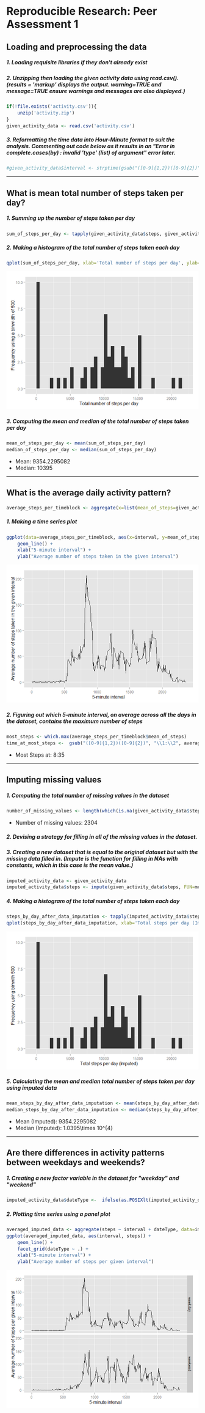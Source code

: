 # Reproducible Research: Peer Assessment 1


## Loading and preprocessing the data
##### 1. Loading requisite libraries if they don't already exist


##### 2. Unzipping then loading the given activity data using read.csv().  (results = 'markup' displays the output.  warning=TRUE and message=TRUE ensure warnings and messages are also displayed.)

```r
if(!file.exists('activity.csv')){
    unzip('activity.zip')
}
given_activity_data <- read.csv('activity.csv')
```

##### 3. Reformatting the time data into Hour-Minute format to suit the analysis.  Commenting out code below as it results in an "Error in complete.cases(by) : invalid 'type' (list) of argument" error later.

```r
#given_activity_data$interval <- strptime(gsub("([0-9]{1,2})([0-9]{2})", "\\1:\\2", given_activity_data$interval), format='%H:%M')
```

-----


## What is mean total number of steps taken per day?
##### 1. Summing up the number of steps taken per day

```r
sum_of_steps_per_day <- tapply(given_activity_data$steps, given_activity_data$date, sum, na.rm=TRUE)
```

##### 2. Making a histogram of the total number of steps taken each day

```r
qplot(sum_of_steps_per_day, xlab='Total number of steps per day', ylab='Frequency using a binwidth of 500', binwidth=500)
```

![](PA1_template_files/figure-html/unnamed-chunk-5-1.png) 

##### 3. Computing the mean and median of the total number of steps taken per day

```r
mean_of_steps_per_day <- mean(sum_of_steps_per_day)
median_of_steps_per_day <- median(sum_of_steps_per_day)
```
* Mean: 9354.2295082
* Median:  10395

-----


## What is the average daily activity pattern?

```r
average_steps_per_timeblock <- aggregate(x=list(mean_of_steps=given_activity_data$steps), by=list(interval=given_activity_data$interval), FUN=mean, na.rm=TRUE)
```

##### 1. Making a time series plot

```r
ggplot(data=average_steps_per_timeblock, aes(x=interval, y=mean_of_steps)) +
    geom_line() +
    xlab("5-minute interval") +
    ylab("Average number of steps taken in the given interval") 
```

![](PA1_template_files/figure-html/unnamed-chunk-8-1.png) 

##### 2. Figuring out which 5-minute interval, on average across all the days in the dataset, contains the maximum number of steps

```r
most_steps <- which.max(average_steps_per_timeblock$mean_of_steps)
time_at_most_steps <-  gsub("([0-9]{1,2})([0-9]{2})", "\\1:\\2", average_steps_per_timeblock[most_steps,'interval'])
```

* Most Steps at: 8:35

----

## Imputing missing values
##### 1. Computing the total number of missing values in the dataset 

```r
number_of_missing_values <- length(which(is.na(given_activity_data$steps)))
```

* Number of missing values: 2304

##### 2. Devising a strategy for filling in all of the missing values in the dataset.
##### 3. Creating a new dataset that is equal to the original dataset but with the missing data filled in.  (Impute is the function for filling in NAs with constants, which in this case is the mean value.)

```r
imputed_activity_data <- given_activity_data
imputed_activity_data$steps <- impute(given_activity_data$steps, FUN=mean)
```


##### 4. Making a histogram of the total number of steps taken each day 

```r
steps_by_day_after_data_imputation <- tapply(imputed_activity_data$steps, imputed_activity_data$date, sum)
qplot(steps_by_day_after_data_imputation, xlab='Total steps per day (Imputed)', ylab='Frequency using binwith 500', binwidth=500)
```

![](PA1_template_files/figure-html/unnamed-chunk-12-1.png) 

##### 5. Calculating the mean and median total number of steps taken per day using imputed data

```r
mean_steps_by_day_after_data_imputation <- mean(steps_by_day_after_data_imputation)
median_steps_by_day_after_data_imputation <- median(steps_by_day_after_data_imputation)
```
* Mean (Imputed): 9354.2295082
* Median (Imputed):  1.0395\times 10^{4}


----
## Are there differences in activity patterns between weekdays and weekends?
##### 1. Creating a new factor variable in the dataset for "weekday" and "weekend"


```r
imputed_activity_data$dateType <-  ifelse(as.POSIXlt(imputed_activity_data$date)$wday %in% c(0,6), 'weekend', 'weekday')
```

##### 2. Plotting time series using a panel plot


```r
averaged_imputed_data <- aggregate(steps ~ interval + dateType, data=imputed_activity_data, mean)
ggplot(averaged_imputed_data, aes(interval, steps)) + 
    geom_line() + 
    facet_grid(dateType ~ .) +
    xlab("5-minute interval") + 
    ylab("Average number of steps per given interval")
```

![](PA1_template_files/figure-html/unnamed-chunk-15-1.png) 
